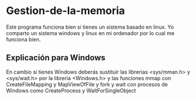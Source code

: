 # Gestion-de-la-memoria
Este programa funciona bien si tienes un sistema basado en linux. Yo comparto un sistema windows y linux en mi ordenador por lo cual me funciona bien.
## Explicación para Windows
En cambio si tienes Windows deberás sustituir las librerias <sys/mman.h> y <sys/wait.h> por la libreria <Windows.h> y las funciones mmap con CreateFileMapping y MapViewOfFile y fork y wait con procesos de Windows como CreateProcess y WaitForSingleObject
